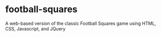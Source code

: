 # football-squares
A web-based version of the classic Football Squares game using HTML, CSS, Javascript, and JQuery
